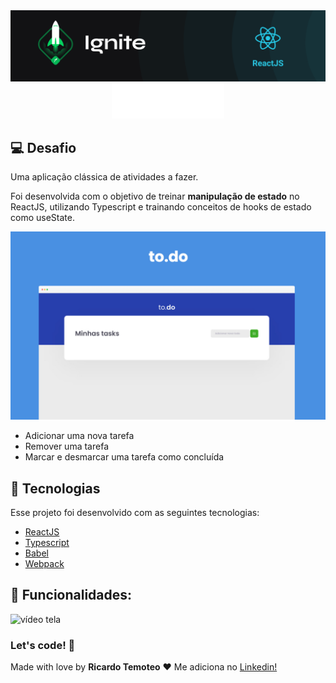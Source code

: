 <img alt="ignite" src="./.github/image-back.png" />

<div align="center">
<img src="./.github/logo.svg" alt="to.do"/>
</div>

## 💻 Desafio

Uma aplicação clássica de atividades a fazer.

Foi desenvolvida com o objetivo de treinar **manipulação de estado** no ReactJS, utilizando Typescript e trainando conceitos de hooks de estado como useState.

<img alt="ignite" src="./.github/1.jpeg" />

- Adicionar uma nova tarefa
- Remover uma tarefa
- Marcar e desmarcar uma tarefa como concluída
## 🚀 Tecnologias

Esse projeto foi desenvolvido com as seguintes tecnologias:

- [ReactJS](https://pt-br.reactjs.org/)
- [Typescript](https://www.typescriptlang.org/)
- [Babel](https://babeljs.io/)
- [Webpack](https://webpack.js.org/)

## 🔖 Funcionalidades:
![vídeo tela](https://github.com/ricardoltt/ignite-desafio01/blob/main/.github/gif-site.gif)

### Let's code! 🚀
Made with love by **Ricardo Temoteo** ❤️ Me adiciona no [Linkedin!](https://www.linkedin.com/in/ricardoltt/)